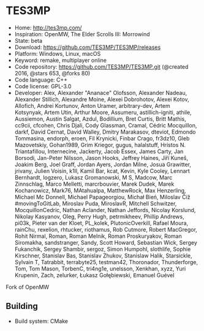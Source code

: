 # TES3MP

- Home: http://tes3mp.com/
- Inspiration: OpenMW, The Elder Scrolls III: Morrowind
- State: beta
- Download: https://github.com/TES3MP/TES3MP/releases
- Platform: Windows, Linux, macOS
- Keyword: remake, multiplayer online
- Code repository: https://github.com/TES3MP/TES3MP.git (@created 2016, @stars 653, @forks 80)
- Code language: C++
- Code license: GPL-3.0
- Developer: Alex, Alexander "Ananace" Olofsson, Alexander Nadeau, Alexander Stillich, Alexandre Moine, Alexei Dobrohotov, Alexei Kotov, Allofich, Andrei Kortunov, Anton Uramer, arbitrary-dev, Artem Kotsynyak, Artem Utin, Arthur Moore, Assumeru, astillich-igniti, athile, Aussiemon, Austin Salgat, Azdul, Bodillium, Bret Curtis, Britt Mathis, cc9cii, cfcohen, Chris Djali, Cody Glassman, Cramal, Cédric Mocquillon, darkf, David Cernat, David Walley, Dmitry Marakasov, dteviot, Edmondo Tommasina, endorph, eroen, Fil Krynicki, Finbar Crago, fr3dz10, Gleb Mazovetskiy, Gohan1989, Grim Kriegor, gugus, halalstuff, Hristos N. Triantafillou, Internecine, Jackerty, Jacob Essex, James Carty, Jan Borsodi, Jan-Peter Nilsson, Jason Hooks, Jeffrey Haines, Jiří Kuneš, Joakim Berg, Joel Graff, Jordan Ayers, Jordan Milne, Josua Grawitter, jrivany, Julien Voisin, k1ll, Kamil Bar, kcat, Kevin, Kyle Cooley, Lennart Bernhardt, logzero, Lukasz Gromanowski, M S, Madcow, Marc Zinnschlag, Marco Melletti, marcrbouvier, Marek Dudek, Marek Kochanowicz, Mark76, MAtahualpa, MatthewRock, Max Henzerling, Michael Mc Donnell, Michael Papageorgiou, Michał Bień, Miloslav Číž #movingToGitLab, Miroslav Puda, MiroslavR, Mitchell Schwitzer, MocquillonCedric, Nathan Aclander, Nathan Jeffords, Nicolay Korslund, Nikolay Kasyanov, Oleg, Perry Hugh, petrmikheev, Phillip Andrews, pi03k, Pieter van der Kloet, PL_kolek, PlutonicOverkill, Rafael Moura, rainChu, rexelion, rhtucker, riothamus, Rob Cutmore, Robert MacGregor, Rohit Nirmal, Roman, Roman Melnik, Roman Proskuryakov, Roman Siromakha, sandstranger, Sandy, Scott Howard, Sebastian Wick, Sergey Fukanchik, Sergey Shambir, sergoz, Simon Humpohl, slothlife, Sophie Kirschner, Stanislav Bas, Stanislav Zhukov, Stanislaw Halik, Starsickle, Sylvain T, Tatrabbit, terrabyte25, testman42, Thoronador, Thunderforge, Tom, Tom Mason, TorbenC, tri4ng1e, unelsson, Xenkhan, xyzz, Yuri Krupenin, Zach, zelurker, Łukasz Gołębiewski, ⴹⅿаոuel GuéveΙ

Fork of OpenMW

## Building

- Build system: CMake

